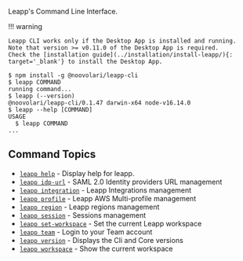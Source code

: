 Leapp's Command Line Interface.

!!! warning

    Leapp CLI works only if the Desktop App is installed and running.
    Note that version >= v0.11.0 of the Desktop App is required.
    Check the [installation guide](../installation/install-leapp/){: target='_blank'} to install the Desktop App.



<!-- usage -->
```sh-session
$ npm install -g @noovolari/leapp-cli
$ leapp COMMAND
running command...
$ leapp (--version)
@noovolari/leapp-cli/0.1.47 darwin-x64 node-v16.14.0
$ leapp --help [COMMAND]
USAGE
  $ leapp COMMAND
...
```
<!-- usagestop -->

<!-- commands -->
## Command Topics

* [`leapp help`](scopes/help.md) - Display help for leapp.
* [`leapp idp-url`](scopes/idp-url.md) - SAML 2.0 Identity providers URL management
* [`leapp integration`](scopes/integration.md) - Leapp Integrations management
* [`leapp profile`](scopes/profile.md) - Leapp AWS Multi-profile management
* [`leapp region`](scopes/region.md) - Leapp regions management
* [`leapp session`](scopes/session.md) - Sessions management
* [`leapp set-workspace`](scopes/set-workspace.md) - Set the current Leapp workspace
* [`leapp team`](scopes/team.md) - Login to your Team account
* [`leapp version`](scopes/version.md) - Displays the Cli and Core versions
* [`leapp workspace`](scopes/workspace.md) - Show the current workspace

<!-- commandsstop -->
